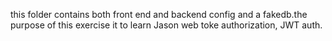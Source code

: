 this folder contains both front end and backend config and a fakedb.the purpose of this exercise it to learn Jason web toke authorization, JWT auth.